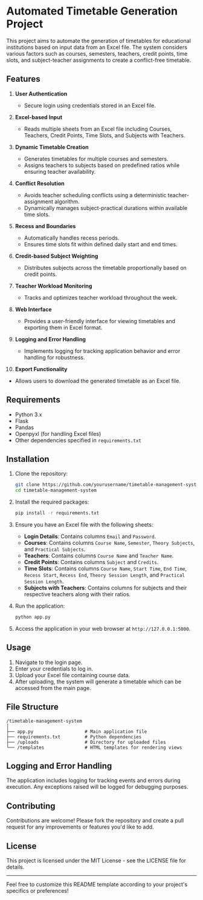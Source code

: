 # Automated Timetable Generation Project

This project aims to automate the generation of timetables for educational institutions based on input data from an Excel file. The system considers various factors such as courses, semesters, teachers, credit points, time slots, and subject-teacher assignments to create a conflict-free timetable.

## Features
1. **User Authentication**
   - Secure login using credentials stored in an Excel file.
     
2. **Excel-based Input**
   - Reads multiple sheets from an Excel file including Courses, Teachers, Credit Points, Time Slots, and Subjects with Teachers.

3. **Dynamic Timetable Creation**
   - Generates timetables for multiple courses and semesters.
   - Assigns teachers to subjects based on predefined ratios while ensuring teacher availability.

4. **Conflict Resolution**
   - Avoids teacher scheduling conflicts using a deterministic teacher-assignment algorithm.
   - Dynamically manages subject-practical durations within available time slots.

5. **Recess and Boundaries**
   - Automatically handles recess periods.
   - Ensures time slots fit within defined daily start and end times.

6. **Credit-based Subject Weighting**
   - Distributes subjects across the timetable proportionally based on credit points.

7. **Teacher Workload Monitoring**
   - Tracks and optimizes teacher workload throughout the week.

8. **Web Interface**
   - Provides a user-friendly interface for viewing timetables and exporting them in Excel format.

9. **Logging and Error Handling**
   - Implements logging for tracking application behavior and error handling for robustness.
     
10. **Export Functionality**
   - Allows users to download the generated timetable as an Excel file.


## Requirements
- Python 3.x
- Flask
- Pandas
- Openpyxl (for handling Excel files)
- Other dependencies specified in `requirements.txt`

## Installation
1. Clone the repository:
   ```bash
   git clone https://github.com/yourusername/timetable-management-system.git
   cd timetable-management-system
   ```

2. Install the required packages:
   ```bash
   pip install -r requirements.txt
   ```

3. Ensure you have an Excel file with the following sheets:
   - **Login Details**: Contains columns `Email` and `Password`.
   - **Courses**: Contains columns `Course Name`, `Semester`, `Theory Subjects`, and `Practical Subjects`.
   - **Teachers**: Contains columns `Course Name` and `Teacher Name`.
   - **Credit Points**: Contains columns `Subject` and `Credits`.
   - **Time Slots**: Contains columns `Course Name`, `Start Time`, `End Time`, `Recess Start`, `Recess End`, `Theory Session Length`, and `Practical Session Length`.
   - **Subjects with Teachers**: Contains columns for subjects and their respective teachers along with their ratios.

4. Run the application:
   ```bash
   python app.py
   ```

5. Access the application in your web browser at `http://127.0.0.1:5000`.

## Usage
1. Navigate to the login page.
2. Enter your credentials to log in.
3. Upload your Excel file containing course data.
4. After uploading, the system will generate a timetable which can be accessed from the main page.

## File Structure
```
/timetable-management-system
│
├── app.py                   # Main application file
├── requirements.txt         # Python dependencies
├── /uploads                 # Directory for uploaded files
└── /templates               # HTML templates for rendering views
```

## Logging and Error Handling
The application includes logging for tracking events and errors during execution. Any exceptions raised will be logged for debugging purposes.

## Contributing
Contributions are welcome! Please fork the repository and create a pull request for any improvements or features you'd like to add.

## License
This project is licensed under the MIT License - see the LICENSE file for details.

---

Feel free to customize this README template according to your project's specifics or preferences!

